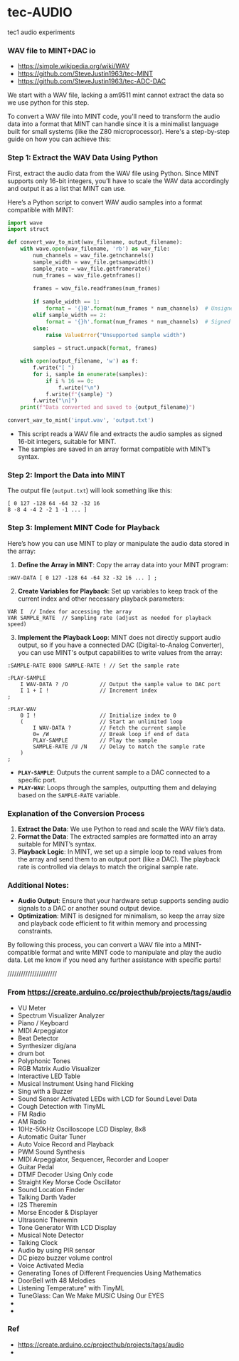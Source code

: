 # tec-AUDIO
tec1 audio experiments


### WAV file to MINT+DAC io
- https://simple.wikipedia.org/wiki/WAV
- https://github.com/SteveJustin1963/tec-MINT
- https://github.com/SteveJustin1963/tec-ADC-DAC

We start with a WAV file, lacking a am9511 mint cannot extract the data so we use python for this step.

To convert a WAV file into MINT code, you'll need to transform the audio data into a format that MINT can handle since it is a minimalist language built for small systems (like the Z80 microprocessor). Here's a step-by-step guide on how you can achieve this:

### Step 1: Extract the WAV Data Using Python
First, extract the audio data from the WAV file using Python. Since MINT supports only 16-bit integers, you’ll have to scale the WAV data accordingly and output it as a list that MINT can use.

Here’s a Python script to convert WAV audio samples into a format compatible with MINT:

```python
import wave
import struct

def convert_wav_to_mint(wav_filename, output_filename):
    with wave.open(wav_filename, 'rb') as wav_file:
        num_channels = wav_file.getnchannels()
        sample_width = wav_file.getsampwidth()
        sample_rate = wav_file.getframerate()
        num_frames = wav_file.getnframes()
        
        frames = wav_file.readframes(num_frames)
        
        if sample_width == 1:
            format = '{}B'.format(num_frames * num_channels)  # Unsigned 8-bit
        elif sample_width == 2:
            format = '{}h'.format(num_frames * num_channels)  # Signed 16-bit
        else:
            raise ValueError("Unsupported sample width")
        
        samples = struct.unpack(format, frames)

    with open(output_filename, 'w') as f:
        f.write("[ ")
        for i, sample in enumerate(samples):
            if i % 16 == 0:
                f.write("\n")
            f.write(f"{sample} ")
        f.write("\n]")
    print(f"Data converted and saved to {output_filename}")

convert_wav_to_mint('input.wav', 'output.txt')
```

- This script reads a WAV file and extracts the audio samples as signed 16-bit integers, suitable for MINT.
- The samples are saved in an array format compatible with MINT’s syntax.

### Step 2: Import the Data into MINT
The output file (`output.txt`) will look something like this:

```mint
[ 0 127 -128 64 -64 32 -32 16
8 -8 4 -4 2 -2 1 -1 ... ]
```

### Step 3: Implement MINT Code for Playback

Here’s how you can use MINT to play or manipulate the audio data stored in the array:

1. **Define the Array in MINT**: Copy the array data into your MINT program:

```mint
:WAV-DATA [ 0 127 -128 64 -64 32 -32 16 ... ] ;
```

2. **Create Variables for Playback**: Set up variables to keep track of the current index and other necessary playback parameters:

```mint
VAR I  // Index for accessing the array
VAR SAMPLE_RATE  // Sampling rate (adjust as needed for playback speed)
```

3. **Implement the Playback Loop**: MINT does not directly support audio output, so if you have a connected DAC (Digital-to-Analog Converter), you can use MINT's output capabilities to write values from the array:

```mint
:SAMPLE-RATE 8000 SAMPLE-RATE ! // Set the sample rate

:PLAY-SAMPLE
    I WAV-DATA ? /O          // Output the sample value to DAC port
    I 1 + I !                // Increment index
;

:PLAY-WAV
    0 I !                    // Initialize index to 0
    (                        // Start an unlimited loop
        I WAV-DATA ?         // Fetch the current sample
        0= /W                // Break loop if end of data
        PLAY-SAMPLE          // Play the sample
        SAMPLE-RATE /U /N    // Delay to match the sample rate
    )
;
```

- **`PLAY-SAMPLE`**: Outputs the current sample to a DAC connected to a specific port.
- **`PLAY-WAV`**: Loops through the samples, outputting them and delaying based on the `SAMPLE-RATE` variable.

### Explanation of the Conversion Process

1. **Extract the Data**: We use Python to read and scale the WAV file’s data.
2. **Format the Data**: The extracted samples are formatted into an array suitable for MINT’s syntax.
3. **Playback Logic**: In MINT, we set up a simple loop to read values from the array and send them to an output port (like a DAC). The playback rate is controlled via delays to match the original sample rate.

### Additional Notes:

- **Audio Output**: Ensure that your hardware setup supports sending audio signals to a DAC or another sound output device.
- **Optimization**: MINT is designed for minimalism, so keep the array size and playback code efficient to fit within memory and processing constraints.

By following this process, you can convert a WAV file into a MINT-compatible format and write MINT code to manipulate and play the audio data. Let me know if you need any further assistance with specific parts!


  
//////////////////////



### From https://create.arduino.cc/projecthub/projects/tags/audio
- VU Meter
- Spectrum Visualizer Analyzer
- Piano / Keyboard
- MIDI Arpeggiator
- Beat Detector
- Synthesizer dig/ana
- drum bot
- Polyphonic Tones
- RGB Matrix Audio Visualizer
- Interactive LED Table
- Musical Instrument Using hand Flicking
- Sing with a Buzzer
- Sound Sensor Activated LEDs with LCD for Sound Level Data
- Cough Detection with TinyML 
- FM Radio 
- AM Radio
- 10Hz-50kHz Oscilloscope LCD Display, 8x8
- Automatic Guitar Tuner
- Auto Voice Record and Playback
- PWM Sound Synthesis
- MIDI Arpeggiator, Sequencer, Recorder and Looper
- Guitar Pedal
- DTMF Decoder Using Only code
- Straight Key Morse Code Oscillator
- Sound Location Finder
- Talking Darth Vader
- I2S Theremin
- Morse Encoder & Displayer
- Ultrasonic Theremin
- Tone Generator With LCD Display
- Musical Note Detector
- Talking Clock
- Audio by using PIR sensor
- DC piezo buzzer volume control
- Voice Activated Media
- Generating Tones of Different Frequencies Using Mathematics
- DoorBell with 48 Melodies
- Listening Temperature" with TinyML
- TuneGlass: Can We Make MUSIC Using Our EYES
- 
- 



### Ref
- https://create.arduino.cc/projecthub/projects/tags/audio
- 
